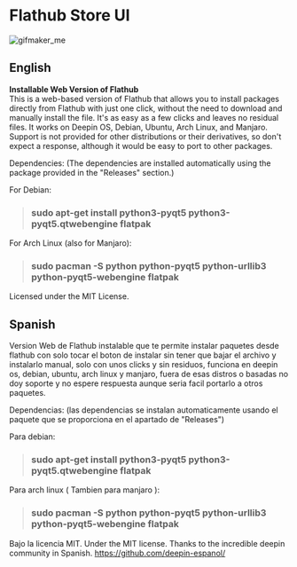 # Flathub Store UI

![gifmaker_me](https://github.com/user-attachments/assets/419e985b-8129-4ead-9c1f-8813ec4502ed)

## English
**Installable Web Version of Flathub**  
This is a web-based version of Flathub that allows you to install packages directly from Flathub with just one click, without the need to download and manually install the file. It's as easy as a few clicks and leaves no residual files. It works on Deepin OS, Debian, Ubuntu, Arch Linux, and Manjaro. Support is not provided for other distributions or their derivatives, so don't expect a response, although it would be easy to port to other packages.

Dependencies: 
(The dependencies are installed automatically using the package provided in the "Releases" section.)  

For Debian:  
> ### sudo apt-get install python3-pyqt5 python3-pyqt5.qtwebengine flatpak

For Arch Linux (also for Manjaro):  
> ### sudo pacman -S python python-pyqt5 python-urllib3 python-pyqt5-webengine flatpak

Licensed under the MIT License.

## Spanish
Version Web de Flathub instalable que te permite instalar paquetes desde flathub con solo tocar el boton de instalar sin tener que bajar el archivo y instalarlo manual, solo con unos clicks y sin residuos, funciona en deepin os, debian, ubuntu, arch linux y manjaro, fuera de esas distros o basadas no doy soporte y no espere respuesta aunque seria facil portarlo a otros paquetes.

Dependencias: 
(las dependencias se instalan automaticamente usando el paquete que se proporciona en el apartado de "Releases")

Para debian: 
> ### sudo apt-get install python3-pyqt5 python3-pyqt5.qtwebengine flatpak

Para arch linux ( Tambien para manjaro ):
> ### sudo pacman -S python python-pyqt5 python-urllib3 python-pyqt5-webengine flatpak

Bajo la licencia MIT.
Under the MIT license.
Thanks to the incredible deepin community in Spanish. https://github.com/deepin-espanol/
